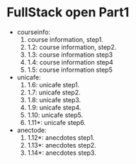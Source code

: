 # FullStack open Part1

- courseinfo:
  1. course information, step1.  
  2. 1.2: course information, step2.  
  3. 1.3: course information step3
  4. 1.4: course information step4
  5. 1.5: course information step5
- unicafe:
  1. 1.6: unicafe step1.
  2. 1.7: unicafe step2.
  3. 1.8: unicafe step3.
  4. 1.9: unicafe step4.
  5. 1.10: unicafe step5.
  6. 1.11*: unicafe step6.
- anectode:
  1. 1.12*: anecdotes step1.
  2. 1.13*: anecdotes step2.
  3. 1.14*: anecdotes step3.